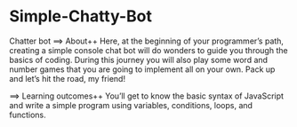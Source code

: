 # Simple-Chatty-Bot
Chatter bot
==> About++
Here, at the beginning of your programmer’s path, creating a simple console chat bot will do wonders to guide you through the basics of coding. During this journey you will also play some word and number games that you are going to implement all on your own. Pack up and let’s hit the road, my friend!

==> Learning outcomes++
You’ll get to know the basic syntax of JavaScript and write a simple program using variables, conditions, loops, and functions.

